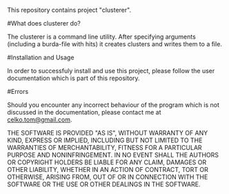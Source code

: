 This repository contains project "clusterer".

#What does clusterer do?

The clusterer is a command line utility. After specifying arguments (including a burda-file with hits) it creates clusters and writes them to a file.

#Installation and Usage

In order to successfuly install and use this project, please follow the user documentation which is part of this repository.


#Errors

Should you encounter any incorrect behaviour of the program which is not discussed in the documentation, please contact me at celko.tom@gmail.com.


THE SOFTWARE IS PROVIDED "AS IS", WITHOUT WARRANTY OF ANY KIND,
EXPRESS OR IMPLIED, INCLUDING BUT NOT LIMITED TO THE WARRANTIES
OF MERCHANTABILITY, FITNESS FOR A PARTICULAR PURPOSE AND
NONINFRINGEMENT. IN NO EVENT SHALL THE AUTHORS OR COPYRIGHT
HOLDERS BE LIABLE FOR ANY CLAIM, DAMAGES OR OTHER LIABILITY,
WHETHER IN AN ACTION OF CONTRACT, TORT OR OTHERWISE, ARISING
FROM, OUT OF OR IN CONNECTION WITH THE SOFTWARE OR THE USE OR
OTHER DEALINGS IN THE SOFTWARE.

